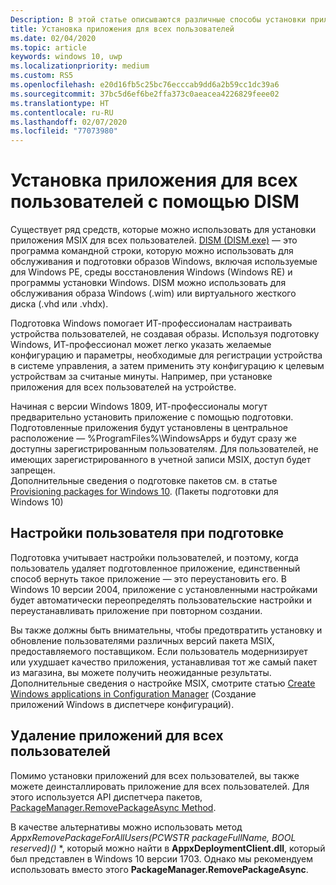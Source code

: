 ```yaml
---
Description: В этой статье описываются различные способы установки приложения MSIX для всех пользователей.
title: Установка приложения для всех пользователей
ms.date: 02/04/2020
ms.topic: article
keywords: windows 10, uwp
ms.localizationpriority: medium
ms.custom: RS5
ms.openlocfilehash: e20d16fb5c25bc76ecccab9dd6a2b59cc1dc39a6
ms.sourcegitcommit: 37bc5d6ef6be2ffa373c0aeacea4226829feee02
ms.translationtype: HT
ms.contentlocale: ru-RU
ms.lasthandoff: 02/07/2020
ms.locfileid: "77073980"
---
```

# <a name="install-your-app-for-all-users-with-dism"></a>Установка приложения для всех пользователей с помощью DISM

Существует ряд средств, которые можно использовать для установки приложения MSIX для всех пользователей. [DISM (DISM.exe)](https://docs.microsoft.com/windows-hardware/manufacture/desktop/dism---deployment-image-servicing-and-management-technical-reference-for-windows) — это программа командной строки, которую можно использовать для обслуживания и подготовки образов Windows, включая используемые для Windows PE, среды восстановления Windows (Windows RE) и программы установки Windows. DISM можно использовать для обслуживания образа Windows (.wim) или виртуального жесткого диска (.vhd или .vhdx).

Подготовка Windows помогает ИТ-профессионалам настраивать устройства пользователей, не создавая образы. Используя подготовку Windows, ИТ-профессионал может легко указать желаемые конфигурацию и параметры, необходимые для регистрации устройства в системе управления, а затем применить эту конфигурацию к целевым устройствам за считаные минуты. Например, при установке приложения для всех пользователей на устройстве. 

Начиная с версии Windows 1809, ИТ-профессионалы могут предварительно установить приложение с помощью подготовки.   Подготовленные приложения будут установлены в центральное расположение — %ProgramFiles%\WindowsApps и будут сразу же доступны зарегистрированным пользователям. Для пользователей, не имеющих зарегистрированного в учетной записи MSIX, доступ будет запрещен.  
Дополнительные сведения о подготовке пакетов см. в статье [Provisioning packages for Windows 10](https://docs.microsoft.com/windows/configuration/provisioning-packages/provisioning-packages). (Пакеты подготовки для Windows 10)

## <a name="user-preferences-when-provisioning"></a>Настройки пользователя при подготовке

Подготовка учитывает настройки пользователей, и поэтому, когда пользователь удаляет подготовленное приложение, единственный способ вернуть такое приложение — это переустановить его. В Windows 10 версии 2004, приложение с установленными настройками будет автоматически переопределять пользовательские настройки и переустанавливать приложение при повторном создании.

Вы также должны быть внимательны, чтобы предотвратить установку и обновление пользователями различных версий пакета MSIX, предоставляемого поставщиком. Если пользователь модернизирует или ухудшает качество приложения, устанавливая тот же самый пакет из магазина, вы можете получить неожиданные результаты.
Дополнительные сведения о настройке MSIX, смотрите статью [Create Windows applications in Configuration Manager](https://docs.microsoft.com/configmgr/apps/get-started/creating-windows-applications) (Создание приложений Windows в диспетчере конфигураций).

## <a name="removing-apps-for-all-users"></a>Удаление приложений для всех пользователей

Помимо установки приложений для всех пользователей, вы также можете деинсталлировать приложение для всех пользователей. Для этого используется API диспетчера пакетов, [PackageManager.RemovePackageAsync Method](https://docs.microsoft.com/uwp/api/windows.management.deployment.packagemanager.removepackageasync).

В качестве альтернативы можно использовать метод **AppxRemovePackageForAllUsers(PCWSTR packageFullName, BOOL* reserved)()* *, который можно найти в **AppxDeploymentClient.dll**, который был представлен в Windows 10 версии 1703. Однако мы рекомендуем использовать вместо этого **PackageManager.RemovePackageAsync**.
